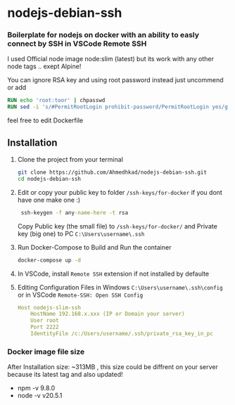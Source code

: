 # nodejs-debian-ssh

### Boilerplate for nodejs on docker with an ability to easly connect by SSH in VSCode Remote SSH 
I used Official node image node:slim (latest) but its work with any other node tags .. exept Alpine! 

You can ignore RSA key and using root password instead just uncommend or add
``` Dockerfile
RUN echo 'root:toor' | chpasswd
RUN sed -i 's/#PermitRootLogin prohibit-password/PermitRootLogin yes/g' /etc/ssh/sshd_config
```
feel free to edit Dockerfile


## Installation
1. Clone the project from your terminal
   ``` bash
   git clone https://github.com/Ahmedhkad/nodejs-debian-ssh.git
   cd nodejs-debian-ssh
   ```
2. Edit or copy your public key to folder `/ssh-keys/for-docker` if you dont have one make one :)
   ``` cmd
    ssh-keygen -f any-name-here -t rsa
   
   ```
   Copy Public key (the small file) to `/ssh-keys/for-docker/` and Private key (big one) to PC `C:\Users\username\.ssh`
   
3. Run Docker-Compose to Build and Run the container
   ``` bash
   docker-compose up -d
   ```
4. In VSCode, install `Remote SSH` extension if not installed by defaulte
5. Editing Configuration Files in Windows `C:\Users\username\.ssh\config` or in VSCode `Remote-SSH: Open SSH Config`
   ``` yaml
   Host nodejs-slim-ssh
       HostName 192.168.x.xxx (IP or Domain your server)
       User root
       Port 2222
       IdentityFile /c:/Users/username/.ssh/private_rsa_key_in_pc
   ```

### Docker image file size
 After Installation size: ~313MB , this size could be diffrent on your server because its latest tag and also updated!
  - npm -v  9.8.0
  - node -v  v20.5.1
